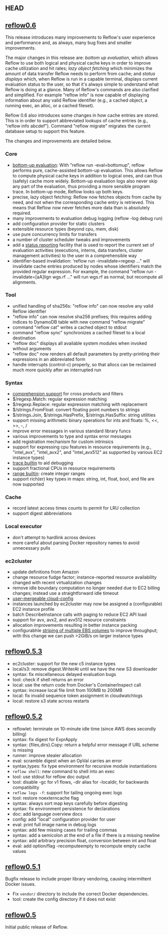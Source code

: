 ## HEAD

## [reflow0.6](https://github.com/grailbio/reflow/releases/tag/reflow0.6)

This release introduces many improvements to Reflow's user experience
and performance and, as always, many bug fixes and smaller
improvements.

The major changes in this release are: *bottom up evaluation*, which
allows Reflow to use both logical and physical cache keys in order to
improve cache utilization and hit rates; *lazy object fetching* which
minimizes the amount of data transfer Reflow needs to perform from
cache; and *status displays* which, when Reflow is run in a capable
terminal, displays current evaluation status to the user, so that
it's always simple to understand what Reflow is doing at a glance.
Many of Reflow's commands are also clarified and simplified. For
example "reflow info" is now capable of displaying information about
any valid Reflow identifier (e.g., a cached object, a running exec,
an alloc, or a cached fileset).

Reflow 0.6 also introduces some changes in how cache entries are
stored. This is in order to support abbreviated lookups of cache
entries (e.g., "reflow info abcdef"). Command "reflow migrate"
migrates the current database setup to support this feature.

The changes and improvements are detailed below.

### Core

- [bottom-up evaluation](https://github.com/grailbio/reflow/commit/2093b25253069dc99e996a3e4080ef522d783080): 
  With "reflow run -eval=bottomup", reflow
  performs pure, cache-assisted bottom-up evaluation. This allows
  Reflow to compute physical cache keys in addition to logical ones,
  and can thus (safely) cache more widely. Bottom-up evaluation logs
  also never skip any part of the evaluation, thus providing a more
  sensible program trace. In bottom-up mode, Reflow looks up both
  keys.
- precise, lazy object fetching: Reflow now fetches objects from 
  cache by need, and not when the corresponding cache entry is
  retrieved. This means that Reflow now never fetches more data
  than is absolutely required.
- many improvements to evaluation debug logging (reflow -log debug run)
- add configuration provider for static clusters
- extensible resource types (beyond cpu, mem, disk)
- use pure concurrency limits for transfers
- a number of cluster scheduler tweaks and improvements
- add a [status reporting](https://github.com/grailbio/reflow/commit/9568976b561eb35a14f2923b60f70ddcb814b810)
  facility that is used to report the current set of evaluation activities
  (executions, interns, data transfers, cluster management activities) to the user in
  a comprehensible way  
- identifier-based invalidation: 'reflow run -invalidate=regexp ..." will invalidate 
  cache entries produced by nodes whose identifiers match the provided regular
  expression. For example, the command "reflow run -invalidate=[aA]lign wgs.rf ..."
  will run wgs.rf as normal, but recompute all alignments.

### Tool

- unified handling of sha256s: "reflow info" can now resolve 
  any valid Reflow identifier
- "reflow info" can now resolve sha256 prefixes; this requires adding
  indices to DynamoDB table with new command "reflow migrate"
- command "reflow cat" writes a cached object to stdout
- command "reflow sync" synchronizes a cached fileset to a local destination
- "reflow doc" displays all available system modules when invoked without
  arguments
- "reflow doc" now renders all default parameters by pretty-printing their 
  expressions in an abbreviated form
- handle interrupts (control-c) properly, so that allocs can be reclaimed
  much more quickly after an interrupted run

### Syntax

- [comprehension support](https://github.com/grailbio/reflow/commit/f8f0b300d9dc98fe88a8464fe3249409a51dc4f6)
  for cross products and filters
- $/regexp.Match: regular expression matching
- $/regexp.Replace: regular expression matching with replacement
- $/strings.FromFloat: convert floating point numbers to strings
- $/strings.Join, $/strings.HasPrefix, $/strings.HasSuffix: string utilities
- support missing arithmetic binary operations for ints and floats:
  %, <<, >>, -, /
- improve error messages in various standard library funcs
- various improvements to type and syntax error messages
- add registration mechanism for custom intrinsics
- support for expressing cpu features in resource requirements
  (e.g., "intel_avx", "intel_avx2", and "intel_avx512" as supported by various
  EC2 instance types)
- [trace builtin](https://github.com/grailbio/reflow/commit/dfcbf744852276e8f6d6ac912c26c4d7b139a515)
  to aid debugging
- support fractional CPUs in resource requirements
- [range builtin](https://github.com/grailbio/reflow/commit/9f09974ead5e4748aa013fb9e13e09ec236c00c3):
  create integer ranges
- support rich(er) key types in maps: string, int, float, bool, and file are now supported

### Cache

- record latest access times counts to permit for LRU collection
- support digest abbreviations

### Local executor

- don't attempt to hardlink across devices
- more careful about parsing Docker repository names to avoid
  unnecessary pulls

### ec2cluster

- update definitions from Amazon
- change resource fudge factor; instance-reported resource 
  availability changed with recent virtualization changes
- remove idle boundary computation no longer needed due to EC2
  billing changes; instead use a straightforward idle timeout
- [user-mergeable cloud-config](https://github.com/grailbio/reflow/commit/f1768adc0915821dbb7c5efb6e9a6f71a6347f3a)
- instances launched by ec2cluster may now be assigned a (configurable) 
  EC2 instance profile
- batch DescribeInstance calls with paging to reduce EC2 API load
- support for avx, avx2, and avx512 resource constraints
- allocation improvements resulting in better instance packing
- configurabhle [striping of multiple EBS volumes](https://github.com/grailbio/reflow/commit/53696ed3c3f7aba305dc38945118dba9e85f4c99)
  to improve throughput; with this change we can push >2GiB/s on larger instance types

## [reflow0.5.3](https://github.com/grailbio/reflow/releases/tag/reflow0.5.3)

- ec2cluster: support for the new c5 instance types
- local/s3: remove digest.WriterAt until we have the new S3 downloader
- syntax: fix miscellaneous delayed evaluation bugs
- tool: check if shell returns an error
- local: use the return code from Docker's ContainerInspect call
- syntax: increase local file limit from 100MB to 200MB
- local: fix invalid sequence token assignment in cloudwatchlogs
- local: restore s3 state across restarts

## [reflow0.5.2](https://github.com/grailbio/reflow/releases/tag/reflow0.5.2)

- reflowlet: terminate on 10-minute idle time (since AWS does secondly billing)
- syntax: fix digest for ExprApply
- syntax: {files,dirs}.Copy: return a helpful error message if URL scheme is missing
- runner: improve stealer allocation
- eval: scramble digest when an OpVal carries an error
- syntax,types: fix type environment for recursive module instantiations
- `reflow shell`: new command to shell into an exec
- tool: use stdout for reflow doc output
- tool: disable -gc for v1 flows, -dir alias for -localdir, for backwards compatibility
- `reflow logs -f`: support for tailing ongoing exec logs
- tool: restore noexterncache flag
- syntax: always sort map keys carefully before digesting
- syntax: fix environment persistence for declarations
- doc: add language overview docs
- config: add "local" configuration provider for user
- eval: print full image name in debug logs
- syntax: add few missing cases for trailing commas
- syntax: add a semicolon at the end of a file if there is a missing newline
- syntax: add arbitrary precision float, conversion between int and float
- eval: add option/flag -recomputeempty to recompute empty cache values

## [reflow0.5.1](https://github.com/grailbio/reflow/releases/tag/reflow0.5.1)

Bugfix release to include proper library vendoring, causing intermittent Docker issues.

- Fix `vendor/` directory to include the correct Docker dependencies.
- tool: create the config directory if it does not exist

## [reflow0.5](https://github.com/grailbio/reflow/releases/tag/reflow0.5)

Initial public release of Reflow.
